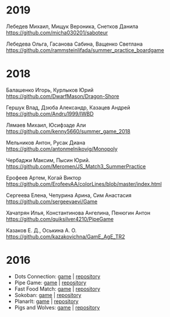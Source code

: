 # 2019

Лебедев Михаил, Мищук Вероника, Снетков Данила
https://github.com/micha030201/saboteur

Лебедева Ольга, Гасанова Сабина, Ващенко Светлана
https://github.com/rammsteinlifada/summer_practice_boardgame

# 2018

Балашенко Игорь, Курлыков Юрий
https://github.com/DwarfMason/Dragon-Shore

Гершук Влад, Дзюба Александр, Казацев Андрей
https://github.com/Andru1999/IWBD

Лямаев Михаил, Юсифзаде Али
https://github.com/kenny5660/summer_game_2018

Мельников Антон, Русак Диана
https://github.com/antonmelnikovig/Monopoly

Чербаджи Максим, Пысин Юрий. 
https://github.com/Meromen/JS_Match3_SummerPractice

Ерофеев Артем, Когай Виктор
https://github.com/ErofeevAA/colorLines/blob/master/index.html

Сергеева Елена, Чепурина Арина, Сим Анастасия
https://github.com/sergeevaevi/Game

Хачатрян Илья, Константинова Ангелина, Пенюгин Антон
https://github.com/quiksilver4210/PipeGame

Казаков Е. Д., Оськина А. О.
https://github.com/kazakovichna/GamE_AgE_TR2

# 2016

* Dots Connection: [game](https://BecauseWeCanStudios.github.io/dots-connect) | [repository](https://github.com/BecauseWeCanStudios/dots-connect)
* Pipe Game: [game](https://catsupteam.github.io/TopGameEU/) | [repository](https://github.com/CatsUpTeam/TopGameEU)
* Fast Food Match: [game](https://daryana.github.io/Fast-Food-Match-3/) | [repository](https://github.com/Daryana/Fast-Food-Match-3)
* Sokoban: [game](https://daddies32.github.io/Sokoban) | [repository](https://github.com/Daddies32/Sokoban)
* PlanarIt: [game](https://yolomachine.github.io) | [repository](https://github.com/yolomachine/PlanarIt)
* Pigs and Wolves: [game](https://7cats.github.io/pig-wolf-game) | [repository](https://github.com/7cats/pig-wolf-game)

